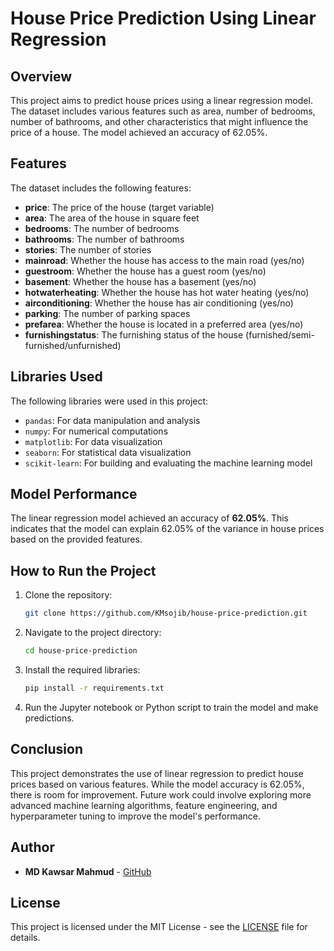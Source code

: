 # House Price Prediction Using Linear Regression

## Overview

This project aims to predict house prices using a linear regression model. The dataset includes various features such as area, number of bedrooms, number of bathrooms, and other characteristics that might influence the price of a house. The model achieved an accuracy of 62.05%.

## Features

The dataset includes the following features:

- **price**: The price of the house (target variable)
- **area**: The area of the house in square feet
- **bedrooms**: The number of bedrooms
- **bathrooms**: The number of bathrooms
- **stories**: The number of stories
- **mainroad**: Whether the house has access to the main road (yes/no)
- **guestroom**: Whether the house has a guest room (yes/no)
- **basement**: Whether the house has a basement (yes/no)
- **hotwaterheating**: Whether the house has hot water heating (yes/no)
- **airconditioning**: Whether the house has air conditioning (yes/no)
- **parking**: The number of parking spaces
- **prefarea**: Whether the house is located in a preferred area (yes/no)
- **furnishingstatus**: The furnishing status of the house (furnished/semi-furnished/unfurnished)

## Libraries Used

The following libraries were used in this project:

- `pandas`: For data manipulation and analysis
- `numpy`: For numerical computations
- `matplotlib`: For data visualization
- `seaborn`: For statistical data visualization
- `scikit-learn`: For building and evaluating the machine learning model

## Model Performance

The linear regression model achieved an accuracy of **62.05%**. This indicates that the model can explain 62.05% of the variance in house prices based on the provided features.

## How to Run the Project

1. Clone the repository:
    ```bash
    git clone https://github.com/KMsojib/house-price-prediction.git
    ```
2. Navigate to the project directory:
    ```bash
    cd house-price-prediction
    ```
3. Install the required libraries:
    ```bash
    pip install -r requirements.txt
    ```
4. Run the Jupyter notebook or Python script to train the model and make predictions.

## Conclusion

This project demonstrates the use of linear regression to predict house prices based on various features. While the model accuracy is 62.05%, there is room for improvement. Future work could involve exploring more advanced machine learning algorithms, feature engineering, and hyperparameter tuning to improve the model's performance.

## Author

- **MD Kawsar Mahmud** - [GitHub](https://github.com/KMsojib)

## License

This project is licensed under the MIT License - see the [LICENSE](LICENSE) file for details.
